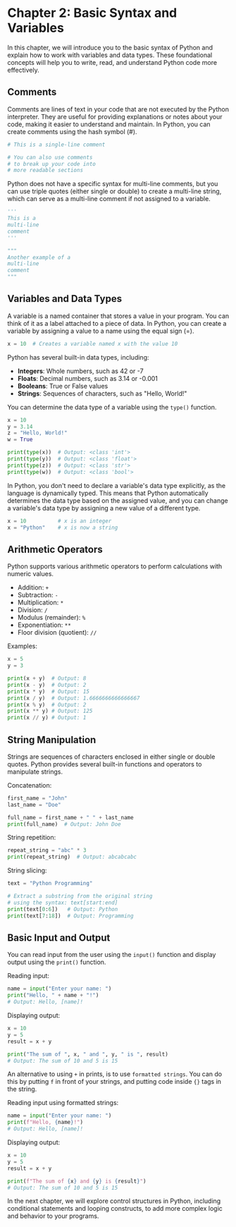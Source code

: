 # Chapter 2: Basic Syntax and Variables

In this chapter, we will introduce you to the basic syntax of Python and explain how to work with variables and data types. These foundational concepts will help you to write, read, and understand Python code more effectively.

## Comments

Comments are lines of text in your code that are not executed by the Python interpreter. They are useful for providing explanations or notes about your code, making it easier to understand and maintain. In Python, you can create comments using the hash symbol (#).

```python
# This is a single-line comment

# You can also use comments
# to break up your code into
# more readable sections
```

Python does not have a specific syntax for multi-line comments, but you can use triple quotes (either single or double) to create a multi-line string, which can serve as a multi-line comment if not assigned to a variable.

```python
'''
This is a
multi-line
comment
'''

"""
Another example of a
multi-line
comment
"""
```

## Variables and Data Types

A variable is a named container that stores a value in your program. You can think of it as a label attached to a piece of data. In Python, you can create a variable by assigning a value to a name using the equal sign (=).

```python
x = 10  # Creates a variable named x with the value 10
```

Python has several built-in data types, including:

- **Integers**: Whole numbers, such as 42 or -7
- **Floats**: Decimal numbers, such as 3.14 or -0.001
- **Booleans**: True or False values
- **Strings**: Sequences of characters, such as "Hello, World!"

You can determine the data type of a variable using the `type()` function.

```python
x = 10
y = 3.14
z = "Hello, World!"
w = True

print(type(x))  # Output: <class 'int'>
print(type(y))  # Output: <class 'float'>
print(type(z))  # Output: <class 'str'>
print(type(w))  # Output: <class 'bool'>
```

In Python, you don't need to declare a variable's data type explicitly, as the language is dynamically typed. This means that Python automatically determines the data type based on the assigned value, and you can change a variable's data type by assigning a new value of a different type.

```python
x = 10          # x is an integer
x = "Python"    # x is now a string
```

## Arithmetic Operators

Python supports various arithmetic operators to perform calculations with numeric values.

- Addition: `+`
- Subtraction: `-`
- Multiplication: `*`
- Division: `/`
- Modulus (remainder): `%`
- Exponentiation: `**`
- Floor division (quotient): `//`

Examples:

```python
x = 5
y = 3

print(x + y)  # Output: 8
print(x - y)  # Output: 2
print(x * y)  # Output: 15
print(x / y)  # Output: 1.6666666666666667
print(x % y)  # Output: 2
print(x ** y) # Output: 125
print(x // y) # Output: 1
```

## String Manipulation

Strings are sequences of characters enclosed in either single or double quotes. Python provides several built-in functions and operators to manipulate strings.

Concatenation:

```python
first_name = "John"
last_name = "Doe"

full_name = first_name + " " + last_name
print(full_name)  # Output: John Doe
```

String repetition:

```python
repeat_string = "abc" * 3
print(repeat_string)  # Output: abcabcabc
```

String slicing:

```python
text = "Python Programming"

# Extract a substring from the original string
# using the syntax: text[start:end]
print(text[0:6])   # Output: Python
print(text[7:18])  # Output: Programming
```

## Basic Input and Output

You can read input from the user using the `input()` function and display output using the `print()` function.

Reading input:

```python
name = input("Enter your name: ")
print("Hello, " + name + "!")
# Output: Hello, [name]!
```

Displaying output:

```python
x = 10
y = 5
result = x + y

print("The sum of ", x, " and ", y, " is ", result)
# Output: The sum of 10 and 5 is 15
```

An alternative to using `+` in prints, is to use `formatted strings`. You can do this by putting `f` in front of your strings, and putting code inside `{}` tags in the string.

Reading input using formatted strings:

```python
name = input("Enter your name: ")
print(f"Hello, {name}!")
# Output: Hello, [name]!
```

Displaying output:

```python
x = 10
y = 5
result = x + y

print(f"The sum of {x} and {y} is {result}")
# Output: The sum of 10 and 5 is 15
```

In the next chapter, we will explore control structures in Python, including conditional statements and looping constructs, to add more complex logic and behavior to your programs.
